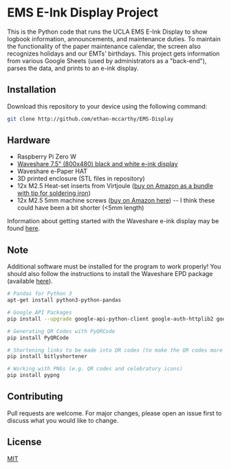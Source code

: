 # EMS E-Ink Display Project

This is the Python code that runs the UCLA EMS E-Ink Display to show logbook information, announcements, and maintenance duties. To maintain the functionality of the paper maintenance calendar, the screen also recognizes holidays and our EMTs' birthdays. This project gets information from various Google Sheets (used by administrators as a "back-end"), parses the data, and prints to an e-ink display. 

## Installation

Download this repository to your device using the following command:

```bash
git clone http://github.com/ethan-mccarthy/EMS-Display
```

## Hardware
- Raspberry Pi Zero W
- [Waveshare 7.5" (800x480) black and white e-ink display](https://www.waveshare.com/7.5inch-e-Paper-HAT.htm)
- Waveshare e-Paper HAT 
- 3D printed enclosure (STL files in repository)
- 12x M2.5 Heat-set inserts from Virtjoule ([buy on Amazon as a bundle with tip for soldering iron](https://www.amazon.com/gp/product/B000NHVPPO/ref=ppx_yo_dt_b_asin_title_o00_s00?ie=UTF8&psc=1))
- 12x M2.5 5mm machine screws ([buy on Amazon here](https://www.amazon.com/gp/product/B000NHVPPO/ref=ppx_yo_dt_b_asin_title_o00_s00?ie=UTF8&psc=1)) -- I think these could have been a bit shorter (<5mm length)

Information about getting started with the Waveshare e-ink display may be found [here](https://www.waveshare.com/wiki/7.5inch_e-Paper_HAT).

## Note

Additional software must be installed for the program to work properly! You should also follow the instructions to install the Waveshare EPD package (available [here](https://www.waveshare.com/wiki/7.5inch_e-Paper_HAT)).

```bash
# Pandas for Python 3
apt-get install python3-python-pandas

# Google API Packages
pip install --upgrade google-api-python-client google-auth-httplib2 google-auth-oauthlib

# Generating QR Codes with PyQRCode
pip install PyQRCode

# Shortening links to be made into QR codes (to make the QR codes more simple)
pip install bitlyshortener

# Working with PNGs (e.g. QR codes and celebratory icons)
pip install pypng
```

## Contributing
Pull requests are welcome. For major changes, please open an issue first to discuss what you would like to change.

## License
[MIT](https://choosealicense.com/licenses/mit/)
